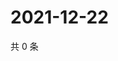 # 2021-12-22

共 0 条

<!-- BEGIN WEIBO -->
<!-- 最后更新时间 Wed Dec 22 2021 07:14:41 GMT+0800 (China Standard Time) -->

<!-- END WEIBO -->
